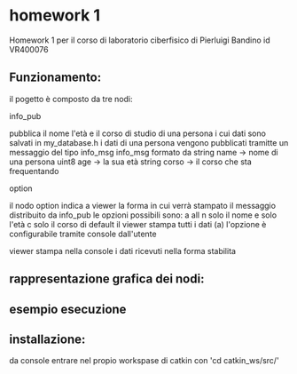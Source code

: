 # homework 1

Homework 1 per il corso di laboratorio ciberfisico
di Pierluigi Bandino id VR400076


Funzionamento:
------------------------------------------------------------------------------------------------------------------------------
il pogetto è composto da tre nodi:

info_pub

pubblica il nome l'età e il corso di studio di una persona i cui dati sono salvati in my_database.h
i dati di una persona vengono pubblicati tramitte un messaggio del tipo info_msg
info_msg formato da 
string name -> nome di una persona
uint8 age -> la sua età
string corso -> il corso che sta frequentando

option

il nodo option indica a viewer la forma in cui verrà stampato il messaggio distribuito da info_pub
le opzioni possibili sono:
a all
n solo il nome
e solo l'età
c solo il corso
di default il viewer stampa tutti i dati (a)
l'opzione è configurabile tramite console dall'utente

viewer
stampa nella console i dati ricevuti nella forma stabilita

rappresentazione grafica dei nodi:
------------------------------------------------------------------------------------------------------------------------------
esempio esecuzione
------------------------------------------------------------------------------------------------------------------------------
installazione:
------------------------------------------------------------------------------------------------------------------------------

da console entrare nel propio workspase di catkin con 
'cd catkin_ws/src/'
